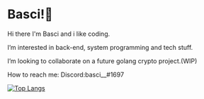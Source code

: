 # Basci!🦆

Hi there I'm Basci and i like coding. 

I’m interested in back-end, system programming and tech stuff. 

I’m looking to collaborate on a future golang crypto project.(WIP) 

How to reach me: Discord:basci__#1697 

[![Top Langs](https://github-readme-stats.vercel.app/api/top-langs/?username=Basci0&theme=monokai&layout=compact)](https://github.com/anuraghazra/github-readme-stats)


